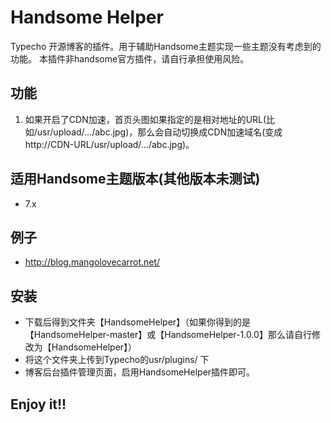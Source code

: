 # Handsome Helper
Typecho 开源博客的插件。用于辅助Handsome主题实现一些主题没有考虑到的功能。
本插件非handsome官方插件，请自行承担使用风险。

## 功能
1. 如果开启了CDN加速，首页头图如果指定的是相对地址的URL(比如/usr/upload/.../abc.jpg)，那么会自动切换成CDN加速域名(变成http://CDN-URL/usr/upload/.../abc.jpg)。

## 适用Handsome主题版本(其他版本未测试)
- 7.x

## 例子
- http://blog.mangolovecarrot.net/

## 安装
- 下载后得到文件夹【HandsomeHelper】（如果你得到的是【HandsomeHelper-master】或【HandsomeHelper-1.0.0】那么请自行修改为【HandsomeHelper】）
- 将这个文件夹上传到Typecho的usr/plugins/ 下
- 博客后台插件管理页面，启用HandsomeHelper插件即可。

## Enjoy it!!
